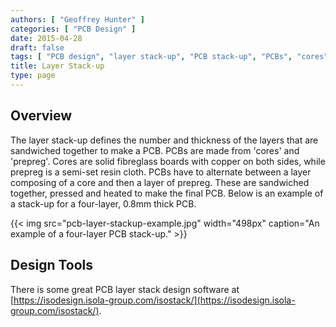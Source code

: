 ```yaml
---
authors: [ "Geoffrey Hunter" ]
categories: [ "PCB Design" ]
date: 2015-04-28
draft: false
tags: [ "PCB design", "layer stack-up", "PCB stack-up", "PCBs", "cores", "prepreg", "manufacturing" ]
title: Layer Stack-up
type: page
---
```


## Overview

The layer stack-up defines the number and thickness of the layers that are sandwiched together to make a PCB. PCBs are made from 'cores' and 'prepreg'. Cores are solid fibreglass boards with copper on both sides, while prepreg is a semi-set resin cloth. PCBs have to alternate between a layer composing of a core and then a layer of prepreg. These are sandwiched together, pressed and heated to make the final PCB. Below is an example of a stack-up for a four-layer, 0.8mm thick PCB.

{{< img src="pcb-layer-stackup-example.jpg" width="498px" caption="An example of a four-layer PCB stack-up."  >}}

## Design Tools

There is some great PCB layer stack design software at [https://isodesign.isola-group.com/isostack/](https://isodesign.isola-group.com/isostack/).
